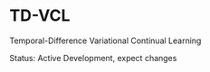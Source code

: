 # TD-VCL
Temporal-Difference Variational Continual Learning

Status: Active Development, expect changes
